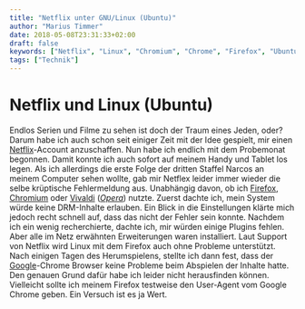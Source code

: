 ```yaml
---
title: "Netflix unter GNU/Linux (Ubuntu)"
author: "Marius Timmer"
date: 2018-05-08T23:31:33+02:00
draft: false
keywords: ["Netflix", "Linux", "Chromium", "Chrome", "Firefox", "Ubuntu"]
tags: ["Technik"]
---
```


# Netflix und Linux (Ubuntu)
Endlos Serien und Filme zu sehen ist doch der Traum eines Jeden, oder? Darum habe ich auch schon seit einiger Zeit mit der Idee gespielt, mir einen [Netflix](https://de.wikipedia.org/wiki/Netflix)-Account anzuschaffen. Nun habe ich endlich mit dem Probemonat begonnen. Damit konnte ich auch sofort auf meinem Handy und Tablet los legen. Als ich allerdings die erste Folge der dritten Staffel Narcos an meinem Computer sehen wollte, gab mir Netflex leider immer wieder die selbe krüptische Fehlermeldung aus. Unabhängig davon, ob ich [Firefox](https://de.wikipedia.org/wiki/Mozilla_Firefox), [Chromium](https://de.wikipedia.org/wiki/Chromium_%28Browser%29) oder [Vivaldi](https://de.wikipedia.org/wiki/Vivaldi_%28Browser%29) ([_Opera_](https://de.wikipedia.org/wiki/Opera_%28Browser%29)) nutzte. Zuerst dachte ich, mein System würde keine DRM-Inhalte erlauben. Ein Blick in die Einstellungen klärte mich jedoch recht schnell auf, dass das nicht der Fehler sein konnte. Nachdem ich ein wenig recherchierte, dachte ich, mir würden einige Plugins fehlen. Aber alle im Netz erwähnten Erweiterungen waren installiert. Laut Support von Netflix wird Linux mit dem Firefox auch ohne Probleme unterstützt. Nach einigen Tagen des Herumspielens, stellte ich dann fest, dass der [Google](https://de.wikipedia.org/wiki/Google_Chrome)-Chrome Browser keine Probleme beim Abspielen der Inhalte hatte. Den genauen Grund dafür habe ich leider nicht herausfinden können. Vielleicht sollte ich meinem Firefox testweise den User-Agent vom Google Chrome geben. Ein Versuch ist es ja Wert.
